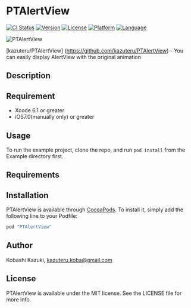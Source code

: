 # PTAlertView

[![CI Status](http://img.shields.io/travis/小橋　一輝/PTAlertView.svg?style=flat)](https://travis-ci.org/小橋　一輝/PTAlertView)
[![Version](https://img.shields.io/cocoapods/v/PTAlertView.svg?style=flat)](http://cocoapods.org/pods/PTAlertView)
[![License](https://img.shields.io/cocoapods/l/PTAlertView.svg?style=flat)](http://cocoapods.org/pods/PTAlertView)
[![Platform](http://img.shields.io/badge/platform-ios-blue.svg?style=flat
             )](https://developer.apple.com/iphone/index.action)
[![Language](http://img.shields.io/badge/language-swift-brightgreen.svg?style=flat
             )](https://developer.apple.com/swift)

![PTAlertView](./SampleImage/alertView.gif)

[kazuteru/PTAlertView]
 (https://github.com/kazuteru/PTAlertView) - You can easily display AlertView with the original animation

## Description


## Requirement
* Xcode 6.1 or greater
* iOS7.0(manually only) or greater

## Usage

To run the example project, clone the repo, and run `pod install` from the Example directory first.

## Requirements

## Installation

PTAlertView is available through [CocoaPods](http://cocoapods.org). To install
it, simply add the following line to your Podfile:

```ruby
pod "PTAlertView"
```

## Author
Kobashi Kazuki, [kazuteru.koba@gmail.com](kazuteru.koba@gmail.com)

## License

PTAlertView is available under the MIT license. See the LICENSE file for more info.
